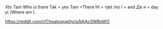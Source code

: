 Xto Tam
Who is there
Tak = yes
Tam =There
Hi = njet /no
I = and
Де я = day yi /Where am I.

https://reddit.com/r/Cheatography/s/bKAcSWBoWO